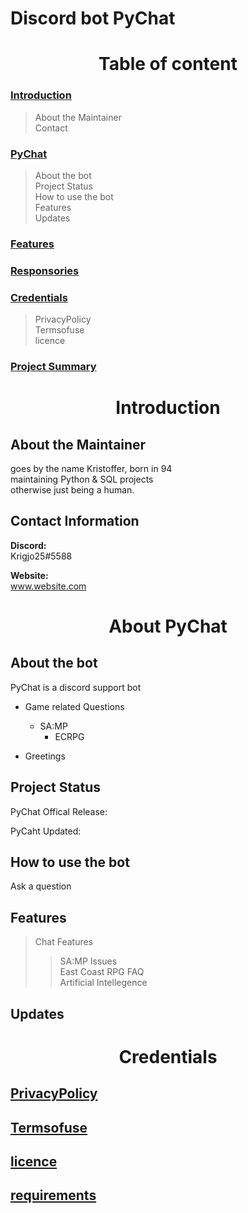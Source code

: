 # Discord bot PyChat

<h1 align='center'> Table of content </h1>

### [Introduction](#Introduction)
>   About the Maintainer<br>
>   Contact

### [PyChat](#PyChat)

> About the bot<br>
> Project Status<br>
> How to use the bot<br>
> Features<br>
> Updates

### [Features](#Features)

### [Responsories](#Responsories)

### [Credentials](#Credentials)

> PrivacyPolicy<br>
> Termsofuse<br>
> licence

### [Project Summary](#project-Summary)

<h1 align='center'> Introduction</h1>

## About the Maintainer

goes by the name Kristoffer, born in 94<br>
maintaining Python & SQL projects<br>
otherwise just being a human.

##  Contact Information

**Discord:** <br>
Krigjo25#5588<br>

**Website:**<br> 
www.website.com

<h1 align='center'>About PyChat</h1>

##  About the bot

PyChat is a discord support bot

-   Game related Questions
    *   SA:MP
        * ECRPG

-   Greetings

## Project Status

PyChat Offical Release:<br>

PyCaht Updated:<br>


## How to use the bot
Ask a question


## Features

>   Chat Features
>>  SA:MP Issues<br>
>>  East Coast RPG FAQ<br>
>>  Artificial Intellegence

## Updates

<h1 align='center'>Credentials</h1>

##  [PrivacyPolicy](https://github.com/krigjo25/Discord/blob/main/pyChat/privacypolicy.md)<br>
##   [Termsofuse]()<br>
##   [licence](https://github.com/krigjo25/Discord/blob/main/pyChat/licence)<br>
##  [requirements](https://github.com/krigjo25/Discord/blob/main/pyChat/requirements.txt)
